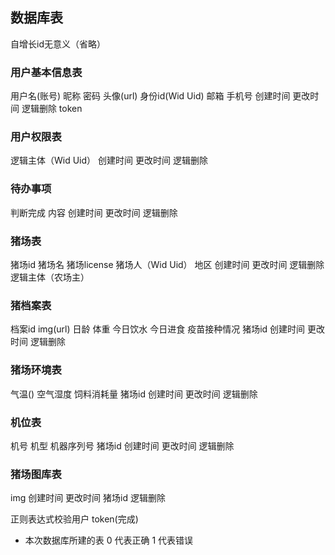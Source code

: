 ## 数据库表
自增长id无意义（省略）
### 用户基本信息表 
用户名(账号) 昵称 密码 头像(url) 身份id(Wid Uid) 邮箱 手机号 创建时间 更改时间 逻辑删除 token
### 用户权限表
逻辑主体（Wid Uid） 创建时间 更改时间 逻辑删除 

### 待办事项
判断完成 内容 创建时间 更改时间 逻辑删除

### 猪场表
猪场id 猪场名 猪场license 猪场人（Wid Uid） 地区 创建时间 更改时间 逻辑删除 逻辑主体（农场主）
### 猪档案表
档案id img(url) 日龄 体重 今日饮水 今日进食 疫苗接种情况 猪场id 创建时间 更改时间 逻辑删除

### 猪场环境表
气温()  空气湿度 饲料消耗量 猪场id 创建时间 更改时间 逻辑删除
### 机位表
机号 机型 机器序列号 猪场id 创建时间 更改时间 逻辑删除
### 猪场图库表
img 创建时间 更改时间 猪场id 逻辑删除

正则表达式校验用户
token(完成)

- 本次数据库所建的表 0 代表正确 1 代表错误
